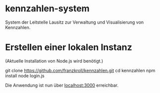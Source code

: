 # kennzahlen-system

System der Leitstelle Lausitz zur Verwaltung und Visualisierung von Kennzahlen.

# Erstellen einer lokalen Instanz

(Aktuelle Installation von Node.js wird benötigt.)

git clone https://github.com/franzkroll/kennzahlen.git
cd kennzahlen
npm install
node login.js

Die Anwendung ist nun über [localhost:3000](http://localhost:3000/) erreichbar.


